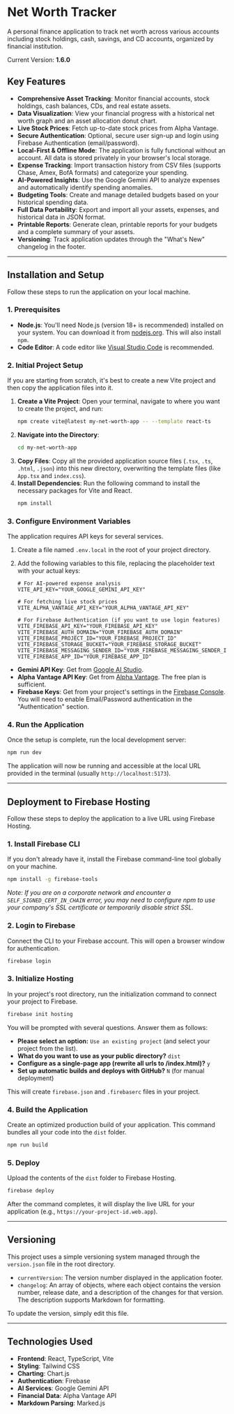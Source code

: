 # Net Worth Tracker

A personal finance application to track net worth across various accounts including stock holdings, cash, savings, and CD accounts, organized by financial institution.

Current Version: **1.6.0**

## Key Features

*   **Comprehensive Asset Tracking**: Monitor financial accounts, stock holdings, cash balances, CDs, and real estate assets.
*   **Data Visualization**: View your financial progress with a historical net worth graph and an asset allocation donut chart.
*   **Live Stock Prices**: Fetch up-to-date stock prices from Alpha Vantage.
*   **Secure Authentication**: Optional, secure user sign-up and login using Firebase Authentication (email/password).
*   **Local-First & Offline Mode**: The application is fully functional without an account. All data is stored privately in your browser's local storage.
*   **Expense Tracking**: Import transaction history from CSV files (supports Chase, Amex, BofA formats) and categorize your spending.
*   **AI-Powered Insights**: Use the Google Gemini API to analyze expenses and automatically identify spending anomalies.
*   **Budgeting Tools**: Create and manage detailed budgets based on your historical spending data.
*   **Full Data Portability**: Export and import all your assets, expenses, and historical data in JSON format.
*   **Printable Reports**: Generate clean, printable reports for your budgets and a complete summary of your assets.
*   **Versioning**: Track application updates through the "What's New" changelog in the footer.

---

## Installation and Setup

Follow these steps to run the application on your local machine.

### 1. Prerequisites

*   **Node.js**: You'll need Node.js (version 18+ is recommended) installed on your system. You can download it from [nodejs.org](https://nodejs.org/). This will also install `npm`.
*   **Code Editor**: A code editor like [Visual Studio Code](https://code.visualstudio.com/) is recommended.

### 2. Initial Project Setup

If you are starting from scratch, it's best to create a new Vite project and then copy the application files into it.

1.  **Create a Vite Project**: Open your terminal, navigate to where you want to create the project, and run:
    ```bash
    npm create vite@latest my-net-worth-app -- --template react-ts
    ```
2.  **Navigate into the Directory**:
    ```bash
    cd my-net-worth-app
    ```
3.  **Copy Files**: Copy all the provided application source files (`.tsx`, `.ts`, `.html`, `.json`) into this new directory, overwriting the template files (like `App.tsx` and `index.css`).
4.  **Install Dependencies**: Run the following command to install the necessary packages for Vite and React.
    ```bash
    npm install
    ```

### 3. Configure Environment Variables

The application requires API keys for several services.

1.  Create a file named `.env.local` in the root of your project directory.
2.  Add the following variables to this file, replacing the placeholder text with your actual keys:

    ```
    # For AI-powered expense analysis
    VITE_API_KEY="YOUR_GOOGLE_GEMINI_API_KEY"

    # For fetching live stock prices
    VITE_ALPHA_VANTAGE_API_KEY="YOUR_ALPHA_VANTAGE_API_KEY"

    # For Firebase Authentication (if you want to use login features)
    VITE_FIREBASE_API_KEY="YOUR_FIREBASE_API_KEY"
    VITE_FIREBASE_AUTH_DOMAIN="YOUR_FIREBASE_AUTH_DOMAIN"
    VITE_FIREBASE_PROJECT_ID="YOUR_FIREBASE_PROJECT_ID"
    VITE_FIREBASE_STORAGE_BUCKET="YOUR_FIREBASE_STORAGE_BUCKET"
    VITE_FIREBASE_MESSAGING_SENDER_ID="YOUR_FIREBASE_MESSAGING_SENDER_ID"
    VITE_FIREBASE_APP_ID="YOUR_FIREBASE_APP_ID"
    ```

*   **Gemini API Key**: Get from [Google AI Studio](https://aistudio.google.com/app/apikey).
*   **Alpha Vantage API Key**: Get from [Alpha Vantage](https://www.alphavantage.co/support/#api-key). The free plan is sufficient.
*   **Firebase Keys**: Get from your project's settings in the [Firebase Console](https://console.firebase.google.com/). You will need to enable Email/Password authentication in the "Authentication" section.

### 4. Run the Application

Once the setup is complete, run the local development server:

```bash
npm run dev
```

The application will now be running and accessible at the local URL provided in the terminal (usually `http://localhost:5173`).

---

## Deployment to Firebase Hosting

Follow these steps to deploy the application to a live URL using Firebase Hosting.

### 1. Install Firebase CLI

If you don't already have it, install the Firebase command-line tool globally on your machine.
```bash
npm install -g firebase-tools
```
*Note: If you are on a corporate network and encounter a `SELF_SIGNED_CERT_IN_CHAIN` error, you may need to configure npm to use your company's SSL certificate or temporarily disable strict SSL.*

### 2. Login to Firebase

Connect the CLI to your Firebase account. This will open a browser window for authentication.
```bash
firebase login
```

### 3. Initialize Hosting

In your project's root directory, run the initialization command to connect your project to Firebase.
```bash
firebase init hosting
```
You will be prompted with several questions. Answer them as follows:
*   **Please select an option:** `Use an existing project` (and select your project from the list).
*   **What do you want to use as your public directory?** `dist`
*   **Configure as a single-page app (rewrite all urls to /index.html)?** `y`
*   **Set up automatic builds and deploys with GitHub?** `N` (for manual deployment)

This will create `firebase.json` and `.firebaserc` files in your project.

### 4. Build the Application

Create an optimized production build of your application. This command bundles all your code into the `dist` folder.
```bash
npm run build
```

### 5. Deploy

Upload the contents of the `dist` folder to Firebase Hosting.
```bash
firebase deploy
```

After the command completes, it will display the live URL for your application (e.g., `https://your-project-id.web.app`).

---

## Versioning

This project uses a simple versioning system managed through the `version.json` file in the root directory.

*   `currentVersion`: The version number displayed in the application footer.
*   `changelog`: An array of objects, where each object contains the version number, release date, and a description of the changes for that version. The description supports Markdown for formatting.

To update the version, simply edit this file.

---

## Technologies Used

*   **Frontend**: React, TypeScript, Vite
*   **Styling**: Tailwind CSS
*   **Charting**: Chart.js
*   **Authentication**: Firebase
*   **AI Services**: Google Gemini API
*   **Financial Data**: Alpha Vantage API
*   **Markdown Parsing**: Marked.js
